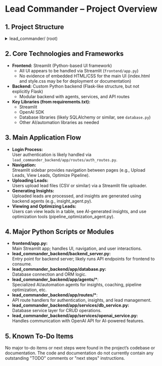 # Lead Commander – Project Overview

## 1. Project Structure

<details>
<summary>lead_commander/ (root)</summary>

```
.
├── .gitignore
├── .gitnore
├── index.html
├── README_deploy.md
├── render.yaml
├── requirements.txt
├── style.css
├── frontend/
│   ├── app.py
│   └── requirements.txt
└── lead_commander_backend/
    ├── backend_server.py
    ├── README.md
    ├── requirements.txt
    └── app/
        ├── __init__.py
        ├── config.py
        ├── database.py
        ├── main.py
        ├── utils.py
        ├── agents/
        │   ├── automation_agent.py
        │   ├── coaching_agent.py
        │   ├── insight_agent.py
        │   ├── lead_intelligence_agent.py
        │   ├── market_signal_scanner.py
        │   ├── pipeline_optimization_agent.py
        │   └── revenue_forecasting_agent.py
        ├── models/
        │   ├── __init__.py
        │   └── lead.py
        ├── routes/
        │   ├── __init__.py
        │   ├── auth_routes.py
        │   ├── insight_routes.py
        │   └── lead_routes.py
        └── services/
            ├── __init__.py
            ├── db_service.py
            └── openai_service.py
```
</details>

## 2. Core Technologies and Frameworks

- **Frontend:** Streamlit (Python-based UI framework)
  - All UI appears to be handled via Streamlit (`frontend/app.py`)
  - No evidence of embedded HTML/CSS for the main UI (index.html and style.css may be for deployment or documentation)
- **Backend:** Custom Python backend (Flask-like structure, but not explicitly Flask)
  - Modular backend with agents, services, and API routes
- **Key Libraries (from requirements.txt):**
  - Streamlit
  - OpenAI SDK
  - Database libraries (likely SQLAlchemy or similar, see `database.py`)
  - Other AI/automation libraries as needed

## 3. Main Application Flow

- **Login Process:**  
  User authentication is likely handled via `lead_commander_backend/app/routes/auth_routes.py`.
- **Navigation:**  
  Streamlit sidebar provides navigation between pages (e.g., Upload Leads, View Leads, Optimize Pipeline).
- **Uploading Leads:**  
  Users upload lead files (CSV or similar) via a Streamlit file uploader.
- **Generating Insights:**  
  Uploaded leads are processed, and insights are generated using backend agents (e.g., insight_agent.py).
- **Viewing and Optimizing Leads:**  
  Users can view leads in a table, see AI-generated insights, and use optimization tools (pipeline_optimization_agent.py).

## 4. Major Python Scripts or Modules

- **frontend/app.py:**  
  Main Streamlit app; handles UI, navigation, and user interactions.
- **lead_commander_backend/backend_server.py:**  
  Entry point for backend server; likely runs API endpoints for frontend to consume.
- **lead_commander_backend/app/database.py:**  
  Database connection and ORM logic.
- **lead_commander_backend/app/agents/\***:  
  Specialized AI/automation agents for insights, coaching, pipeline optimization, etc.
- **lead_commander_backend/app/routes/\***:  
  API route handlers for authentication, insights, and lead management.
- **lead_commander_backend/app/services/db_service.py:**  
  Database service layer for CRUD operations.
- **lead_commander_backend/app/services/openai_service.py:**  
  Handles communication with OpenAI API for AI-powered features.

## 5. Known To-Do Items

No major to-do items or next steps were found in the project’s codebase or documentation. The code and documentation do not currently contain any outstanding "TODO" comments or "next steps" instructions.


